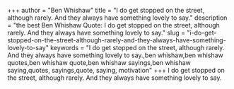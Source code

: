 +++
author = "Ben Whishaw"
title = "I do get stopped on the street, although rarely. And they always have something lovely to say."
description = "the best Ben Whishaw Quote: I do get stopped on the street, although rarely. And they always have something lovely to say."
slug = "i-do-get-stopped-on-the-street-although-rarely-and-they-always-have-something-lovely-to-say"
keywords = "I do get stopped on the street, although rarely. And they always have something lovely to say.,ben whishaw,ben whishaw quotes,ben whishaw quote,ben whishaw sayings,ben whishaw saying,quotes, sayings,quote, saying, motivation"
+++
I do get stopped on the street, although rarely. And they always have something lovely to say.
